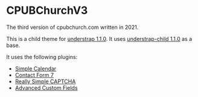 # CPUBChurchV3

The third version of cpubchurch.com written in 2021.

This is a child theme for [understrap 1.1.0](https://github.com/understrap/understrap). It uses [understrap-child 1.1.0](https://github.com/understrap/understrap-child) as a base.

It uses the following plugins:

- [Simple Calendar](https://wordpress.org/plugins/google-calendar-events/)
- [Contact Form 7](https://wordpress.org/plugins/contact-form-7/)
- [Really Simple CAPTCHA](https://wordpress.org/plugins/really-simple-captcha/)
- [Advanced Custom Fields](https://wordpress.org/plugins/advanced-custom-fields/)
